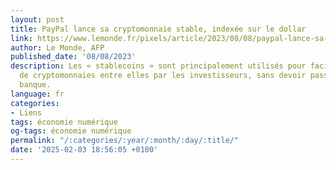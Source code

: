 ```yaml
---
layout: post
title: PayPal lance sa cryptomonnaie stable, indexée sur le dollar
link: https://www.lemonde.fr/pixels/article/2023/08/08/paypal-lance-sa-cryptomonnaie-stable-indexee-sur-le-dollar_6184746_4408996.html
author: Le Monde, AFP
published_date: '08/08/2023'
description: Les « stablecoins » sont principalement utilisés pour faciliter les échanges
  de cryptomonnaies entre elles par les investisseurs, sans devoir passer par une
  banque.
language: fr
categories:
- Liens
tags: économie numérique
og-tags: économie numérique
permalink: "/:categories/:year/:month/:day/:title/"
date: '2025-02-03 18:56:05 +0100'
---
```

